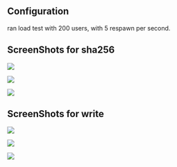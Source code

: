 ## Configuration
ran load test with 200 users, with 5 respawn per second.

## ScreenShots for sha256
![](https://uupload.ir/files/miin_sha256.png)

![](https://uupload.ir/files/yvy0_response_times-sha256.png)

![](https://uupload.ir/files/d0y6_rps-sha256.png)

## ScreenShots for write
![](https://uupload.ir/files/o8cb_write.png)

![](https://uupload.ir/files/ylf5_response_times-write.png)

![](https://uupload.ir/files/ckm_rps-write.png)
